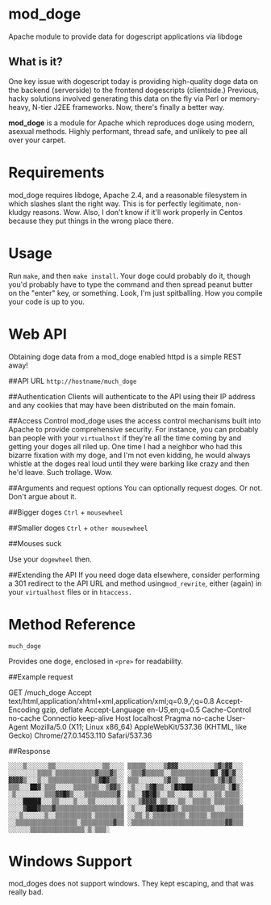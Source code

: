 mod_doge
========

Apache module to provide data for dogescript applications via libdoge

What is it?
-----------

One key issue with dogescript today is providing high-quality doge data on the
backend (serverside) to the frontend dogescripts (clientside.) Previous, hacky
solutions involved generating this data on the fly via Perl or memory-heavy,
N-tier J2EE frameworks. Now, there's finally a better way.

**mod_doge** is a module for Apache which reproduces doge using modern, asexual
methods. Highly performant, thread safe, and unlikely to pee all over your carpet.

Requirements
============

mod_doge requires libdoge, Apache 2.4, and a reasonable filesystem in which slashes slant the
right way. This is for perfectly legitimate, non-kludgy reasons. Wow. Also, I don't
know if it'll work properly in Centos because they put things in the wrong place there.

Usage
=====

Run `make`, and then `make install`. Your doge could probably do it, though you'd
probably have to type the command and then spread peanut butter on the "enter" key,
or something. Look, I'm just spitballing. How you compile your code is up to you.

Web API
=======

Obtaining doge data from a mod_doge enabled httpd is a simple REST away! 

##API URL
`http://hostname/much_doge`

##Authentication
Clients will authenticate to the API using their IP address and any cookies that may
have been distributed on the main fomain.

##Access Control
mod_doge uses the access control mechanisms built into Apache to provide comprehensive
security. For instance, you can probably ban people with your `virtualhost` if they're
all the time coming by and getting your doges all riled up. One time I had a neighbor
who had this bizarre fixation with my doge, and I'm not even kidding, he would always
whistle at the doges real loud until they were barking like crazy and then he'd leave.
Such trollage. Wow.

##Arguments and request options
You can optionally request doges. Or not. Don't argue about it.

##Bigger doges
`Ctrl` + `mousewheel`

##Smaller doges
`Ctrl` + `other mousewheel`

##Mouses suck

Use your `dogewheel` then.

##Extending the API
If you need doge data elsewhere, consider performing a 301 redirect to the API URL
and method using`mod_rewrite`, either (again) in your `virtualhost` files or in `htaccess.`

Method Reference
================

`much_doge`

Provides one doge, enclosed in `<pre>` for readability.

##Example request

GET				/much_doge
Accept			text/html,application/xhtml+xml,application/xml;q=0.9,*/*;q=0.8
Accept-Encoding	gzip, deflate
Accept-Language	en-US,en;q=0.5
Cache-Control	no-cache
Connectio		keep-alive
Host			localhost
Pragma			no-cache
User-Agent		Mozilla/5.0 (X11; Linux x86_64) AppleWebKit/537.36 (KHTML, like Gecko) Chrome/27.0.1453.110 Safari/537.36

##Response

`░░░░▒░░░░░░▒▒░░░░░░░░░░░░░▒▒░░░░
▒▒▒▒▒░░░░░▒▓▓▓░░░░░░░░░░▒▓▒▓▓░░░
░░░░░░░░▒▒▒▒░▒▒▒▒▒▒▒▒▒▒▒▓▒▒▒▓▒░░
░▒▒▒▓▒▒▒▒▒░░▒▒▒▒▒▒▒▒▒▒▒█▓░▓█▒▓░░
▓▓▓▓▒░░░▒░░▒▒▒▒▒▒▒▒▒▒▒▒░▒▓█▓▒▒░░
▒▒▒░░░░░░░▒▓▒▒░░▒▒▒▒▒▒▒▒░▒▓▒▓▒░░
▒▒▒░░░██▓░▒▒▒░░░░░▒▒▒▒▒▒▒░░▒▓▓▒░
░▒░░░▒▓█▒▒░░▒█▓███▒▒▒▒▒▒▒▒▒░▒█▒░
░▒░░░░░░░░▒▒▒▓▓█▓▒░░░▒▒▒▒▒▒▒▒▒▓░
▒▒░░▓█▓█▒░░▒▒░░░░▒░░░▒░░▒▒░▒▒▒▒░
░░░░█████░░░▒▒░░░░▒░░░▒▒░░░░░░▒░
░░░▒▓▓▓▓░▒▒░░░▒▒░░▒▒▒▒▒░▒▒▒▒▒▒▒░
░░░░▓███▓▒▒▒▓▒▒▒▒▒▒▒▒▒▒▒▒▒▒▒▒▒▒▒
░▒░░░▓█▓██▓█▓▒░▒▒▒▒▒▒▒▒▒░░░▒▒▒▒▒
░░░▒░░░░░░▒░░▒▒▒▒▒▒▒▒▒▒░▒▒▒▒▒▒▒▒
░░▒▒░▒░▒▒▒▒▒▒▒▒▒░▒▒▒▒▒░▒▒▒▒▒▒▒▒▒
░░▒▒▒▒▒▒▒▒▒▒▒▒▒▒▒▒▒░▒▒▒▒▒▒▒▒▒▓▒▒
░▒▒▒▒▒▒▒▒▒▒▒▒▒▒▒▒▒▒▒▒▒▒▒▒▒▒▓▓▒▒▒
░░░░░░▒▒▒▒▒▒▒▒▒▒▒▒▒▒▒░▒░▒▒▒░    `


Windows Support
===============

mod_doges does not support windows. They kept escaping, and that was really bad.
